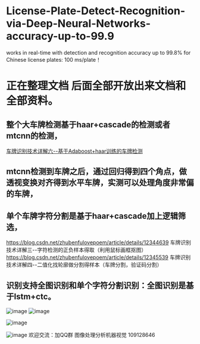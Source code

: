 # License-Plate-Detect-Recognition-via-Deep-Neural-Networks-accuracy-up-to-99.9
works in real-time with detection and recognition accuracy up to 99.8% for Chinese license plates: 100 ms/plate！
  
  
正在整理文档 后面全部开放出来文档和全部资料。
===========================================

整个大车牌检测基于haar+cascade的检测或者mtcnn的检测，
--------------------------------
[车牌识别技术详解六--基于Adaboost+haar训练的车牌检测](https://blog.csdn.net/zhubenfulovepoem/article/details/42474239  "悬停显示")

mtcnn检测到车牌之后，通过回归得到四个角点，做透视变换对齐得到水平车牌，实测可以处理角度非常偏的车牌，
-------

单个车牌字符分割是基于haar+cascade加上逻辑筛选，
--------

https://blog.csdn.net/zhubenfulovepoem/article/details/12344639 车牌识别技术详解三--字符检测的正负样本得取（利用鼠标画框抠图）
https://blog.csdn.net/zhubenfulovepoem/article/details/12345539 车牌识别技术详解四--二值化找轮廓做分割得样本（车牌分割，验证码分割）


识别支持全图识别和单个字符分割识别：全图识别是基于lstm+ctc。
-------




![image](https://github.com/zhubenfu/License-Plate-Detect-Recognition-via-Deep-Neural-Networks-accuracy-up-to-99.9/blob/master/result_plateCard/QQ%E5%9B%BE%E7%89%8720180529195834.png)
![image](https://github.com/zhubenfu/License-Plate-Detect-Recognition-via-Deep-Neural-Networks-accuracy-up-to-99.9/blob/master/result_plateCard/QQ%E5%9B%BE%E7%89%8720180529195858.png)
  

![image](https://github.com/zhubenfu/License-Plate-Detect-Recognition-via-Deep-Neural-Networks-accuracy-up-to-99.9/blob/master/result_plateCard/QQ%E5%9B%BE%E7%89%8720180529195908.png)  


![image](https://github.com/zhubenfu/License-Plate-Detect-Recognition-via-Deep-Neural-Networks-accuracy-up-to-99.9/blob/master/result_plateCard/%E5%BE%AE%E4%BF%A1%E6%88%AA%E5%9B%BE_20180530112203.png) 
欢迎交流：加QQ群 图像处理分析机器视觉 109128646
